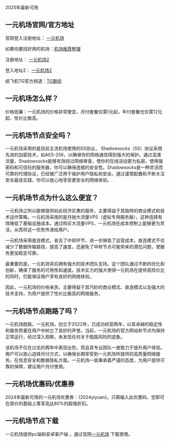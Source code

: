 2025年最新可用

## 一元机场官网/官方地址
官网登入注册地址： [一元机场](https://yiyuan1.com)

如果你要找好用的机场：[机场推荐整理](https://yiyuan1.com)

注册地址： [一元机场2](https://yiyuan1.com/#/register)

登入地址2： [一元机场2](https://yiyuan1.com/#/login)

纸飞机TG官方频道：[TG群组](https://yiyuan1.com)

## 一元机场怎么样？
价格低廉：一元机场的价格非常便宜，月付套餐仅需1元起，年付套餐也仅需12元起，性价比极高。

## 一元机场节点安全吗？
一元机场采用的是目前主流机场使用的SS协议， Shadowsocks（SS）协议采用先进的加密技术，如AES-256，以确保你的网络通信得到强大的保护。通过混淆流量，Shadowsocks能够有效绕过网络审查，使你的在线活动更为私密。使用强密码和可信任的服务器，你可以确保连接的安全性。Shadowsocks是一种灵活而可靠的代理协议，已经被广泛用于维护用户隐私和安全。通过谨慎配置和不断关注安全最佳实践，你可以放心地享受更安全的网络体验。

## 一元机场节点为什么这么便宜？
一元机场之所以能够提供如此经济实惠的服务，主要得益于其独特的商业模式和技术运作策略。一元机场采用的是月抛大流量VPS（虚拟专用服务器），这种选择有效降低了基础设施成本。通过购买大流量VPS，一元机场在成本控制上能够更为灵活，从而将这一优势传递给用户。

一元机场采用直连模式，省去了中转环节，进一步降低了运营成本。直连模式不仅减少了数据传输路径，提高了速度，还避免了中转节点可能带来的潜在问题，使服务更加稳定可靠。

最重要的是，一元机场背后拥有强大的技术团队支持。这个团队通过不断的优化和创新，确保了服务的可用性和速度。技术实力的强大使得一元机场在提供高性价比的同时，仍能保证用户享有良好的网络体验。

因此，一元机场的价格亲民，主要得益于其巧妙的商业模式、直连模式以及强大的技术支持，为用户提供了性价比极高的网络服务。

## 一元机场节点跑路了吗？
一元机场跑路，一元机场，创立于2022年，已成功经营两年，以其卓越的稳定性和服务质量在用户中树立了良好的声誉。当前，一元机场的官方网站和节点均保持正常运行，经过深入观察，未发现任何关于跑路风险的迹象。

该机场不仅在过去的两年中表现出色，而且其专业团队一直致力于提升用户体验。用户可以放心选择月付方式，以确保长期享受到一元机场所提供的高质量网络服务。在信息安全和数据隐私方面，一元机场一直秉承着严谨的态度，为用户提供可靠的保障，建议用户月付使用。

## 一元机场优惠码/优惠券
2024年最新可用的一元机场优惠券：{2024yiyuan}。只需输入此优惠码，您即可在原价的基础上尊享高达80%的超值折扣。

## 一元机场节点下载
一元机场提供pc端和安卓客户端 ，通过官网[一元机场](https://yiyuan1.com) 下载使用。
